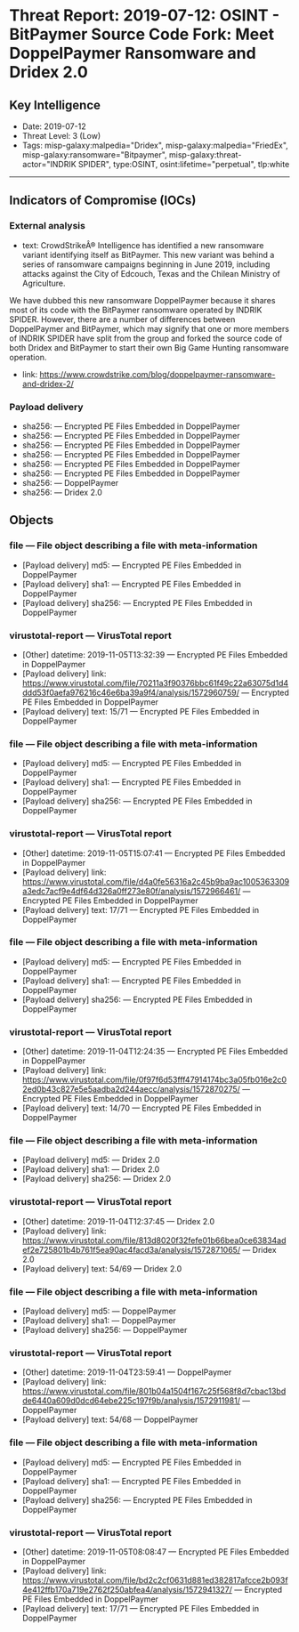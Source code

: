 # Threat Report: 2019-07-12: OSINT - BitPaymer Source Code Fork: Meet DoppelPaymer Ransomware and Dridex 2.0


## Key Intelligence
* Date: 2019-07-12
* Threat Level: 3 (Low)
* Tags: misp-galaxy:malpedia="Dridex", misp-galaxy:malpedia="FriedEx", misp-galaxy:ransomware="Bitpaymer", misp-galaxy:threat-actor="INDRIK SPIDER", type:OSINT, osint:lifetime="perpetual", tlp:white

---

## Indicators of Compromise (IOCs)
### External analysis
* text: CrowdStrikeÂ® Intelligence has identified a new ransomware variant identifying itself as BitPaymer. This new variant was behind a series of ransomware campaigns beginning in June 2019, including attacks against the City of Edcouch, Texas and the Chilean Ministry of Agriculture. 

We have dubbed this new ransomware DoppelPaymer because it shares most of its code with the BitPaymer ransomware operated by INDRIK SPIDER. However, there are a number of differences between DoppelPaymer and BitPaymer, which may signify that one or more members of INDRIK SPIDER have split from the group and forked the source code of both Dridex and BitPaymer to start their own Big Game Hunting ransomware operation.
* link: https://www.crowdstrike.com/blog/doppelpaymer-ransomware-and-dridex-2/

### Payload delivery
* sha256: <sha256> — Encrypted PE Files Embedded in DoppelPaymer
* sha256: <sha256> — Encrypted PE Files Embedded in DoppelPaymer
* sha256: <sha256> — Encrypted PE Files Embedded in DoppelPaymer
* sha256: <sha256> — Encrypted PE Files Embedded in DoppelPaymer
* sha256: <sha256> — Encrypted PE Files Embedded in DoppelPaymer
* sha256: <sha256> — Encrypted PE Files Embedded in DoppelPaymer
* sha256: <sha256> — DoppelPaymer
* sha256: <sha256> — Dridex 2.0

## Objects
### file — File object describing a file with meta-information
* [Payload delivery] md5: <md5> — Encrypted PE Files Embedded in DoppelPaymer
* [Payload delivery] sha1: <sha1> — Encrypted PE Files Embedded in DoppelPaymer
* [Payload delivery] sha256: <sha256> — Encrypted PE Files Embedded in DoppelPaymer

### virustotal-report — VirusTotal report
* [Other] datetime: 2019-11-05T13:32:39 — Encrypted PE Files Embedded in DoppelPaymer
* [Payload delivery] link: https://www.virustotal.com/file/70211a3f90376bbc61f49c22a63075d1d4ddd53f0aefa976216c46e6ba39a9f4/analysis/1572960759/ — Encrypted PE Files Embedded in DoppelPaymer
* [Payload delivery] text: 15/71 — Encrypted PE Files Embedded in DoppelPaymer

### file — File object describing a file with meta-information
* [Payload delivery] md5: <md5> — Encrypted PE Files Embedded in DoppelPaymer
* [Payload delivery] sha1: <sha1> — Encrypted PE Files Embedded in DoppelPaymer
* [Payload delivery] sha256: <sha256> — Encrypted PE Files Embedded in DoppelPaymer

### virustotal-report — VirusTotal report
* [Other] datetime: 2019-11-05T15:07:41 — Encrypted PE Files Embedded in DoppelPaymer
* [Payload delivery] link: https://www.virustotal.com/file/d4a0fe56316a2c45b9ba9ac1005363309a3edc7acf9e4df64d326a0ff273e80f/analysis/1572966461/ — Encrypted PE Files Embedded in DoppelPaymer
* [Payload delivery] text: 17/71 — Encrypted PE Files Embedded in DoppelPaymer

### file — File object describing a file with meta-information
* [Payload delivery] md5: <md5> — Encrypted PE Files Embedded in DoppelPaymer
* [Payload delivery] sha1: <sha1> — Encrypted PE Files Embedded in DoppelPaymer
* [Payload delivery] sha256: <sha256> — Encrypted PE Files Embedded in DoppelPaymer

### virustotal-report — VirusTotal report
* [Other] datetime: 2019-11-04T12:24:35 — Encrypted PE Files Embedded in DoppelPaymer
* [Payload delivery] link: https://www.virustotal.com/file/0f97f6d53fff47914174bc3a05fb016e2c02ed0b43c827e5e5aadba2d244aecc/analysis/1572870275/ — Encrypted PE Files Embedded in DoppelPaymer
* [Payload delivery] text: 14/70 — Encrypted PE Files Embedded in DoppelPaymer

### file — File object describing a file with meta-information
* [Payload delivery] md5: <md5> — Dridex 2.0
* [Payload delivery] sha1: <sha1> — Dridex 2.0
* [Payload delivery] sha256: <sha256> — Dridex 2.0

### virustotal-report — VirusTotal report
* [Other] datetime: 2019-11-04T12:37:45 — Dridex 2.0
* [Payload delivery] link: https://www.virustotal.com/file/813d8020f32fefe01b66bea0ce63834adef2e725801b4b761f5ea90ac4facd3a/analysis/1572871065/ — Dridex 2.0
* [Payload delivery] text: 54/69 — Dridex 2.0

### file — File object describing a file with meta-information
* [Payload delivery] md5: <md5> — DoppelPaymer
* [Payload delivery] sha1: <sha1> — DoppelPaymer
* [Payload delivery] sha256: <sha256> — DoppelPaymer

### virustotal-report — VirusTotal report
* [Other] datetime: 2019-11-04T23:59:41 — DoppelPaymer
* [Payload delivery] link: https://www.virustotal.com/file/801b04a1504f167c25f568f8d7cbac13bdde6440a609d0dcd64ebe225c197f9b/analysis/1572911981/ — DoppelPaymer
* [Payload delivery] text: 54/68 — DoppelPaymer

### file — File object describing a file with meta-information
* [Payload delivery] md5: <md5> — Encrypted PE Files Embedded in DoppelPaymer
* [Payload delivery] sha1: <sha1> — Encrypted PE Files Embedded in DoppelPaymer
* [Payload delivery] sha256: <sha256> — Encrypted PE Files Embedded in DoppelPaymer

### virustotal-report — VirusTotal report
* [Other] datetime: 2019-11-05T08:08:47 — Encrypted PE Files Embedded in DoppelPaymer
* [Payload delivery] link: https://www.virustotal.com/file/bd2c2cf0631d881ed382817afcce2b093f4e412ffb170a719e2762f250abfea4/analysis/1572941327/ — Encrypted PE Files Embedded in DoppelPaymer
* [Payload delivery] text: 17/71 — Encrypted PE Files Embedded in DoppelPaymer
